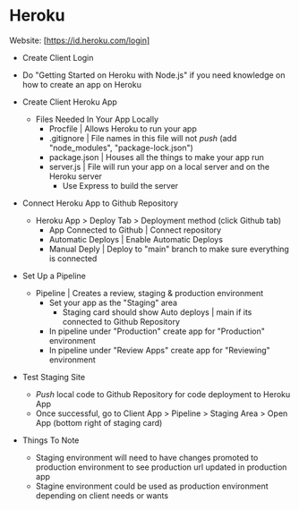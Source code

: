 # Heroku

Website: [https://id.heroku.com/login]

- Create Client Login 

- Do "Getting Started on Heroku with Node.js" if you need knowledge on how to create an app on Heroku

- Create Client Heroku App
    - Files Needed In Your App Locally
        - Procfile | Allows Heroku to run your app
        - .gitignore | File names in this file will not *push* (add "node_modules", "package-lock.json")
        - package.json | Houses all the things to make your app run
        - server.js | File will run your app on a local server and on the Heroku server
            - Use Express to build the server

- Connect Heroku App to Github Repository 
    - Heroku App > Deploy Tab > Deployment method (click Github tab)
        - App Connected to Github | Connect repository
        - Automatic Deploys | Enable Automatic Deploys
        - Manual Deply | Deploy to "main" branch to make sure everything is connected  
- Set Up a Pipeline
    - Pipeline | Creates a review, staging & production environment
        - Set your app as the "Staging" area
            - Staging card should show Auto deploys | main if its connected to Github Repository
        - In pipeline under "Production" create app for "Production" environment
        - In pipeline under "Review Apps" create app for "Reviewing" environment

- Test Staging Site
    - *Push* local code to Github Repository for code deployment to Heroku App
    - Once successful, go to Client App > Pipeline > Staging Area > Open App (bottom right of staging card)

- Things To Note
    - Staging environment will need to have changes promoted to production environment to see production url updated in production app
    - Stagine environment could be used as production environment depending on client needs or wants